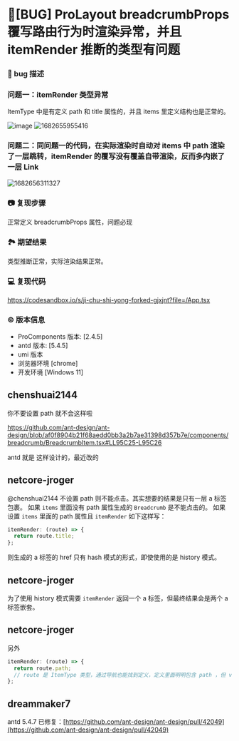 # 🐛[BUG] ProLayout breadcrumbProps 覆写路由行为时渲染异常，并且 itemRender 推断的类型有问题

### 🐛 bug 描述

### 问题一：itemRender 类型异常

ItemType 中是有定义 path 和 title 属性的，并且 items 里定义结构也是正常的。

![image](https://user-images.githubusercontent.com/74588098/235053859-07247228-b785-4ecb-a902-418cee99d2a1.png)
![1682655955416](https://user-images.githubusercontent.com/74588098/235054014-cc5bb7cc-08a4-4c90-896f-61344f9e7733.png)

### 问题二：同问题一的代码，在实际渲染时自动对 items 中 path 渲染了一层跳转，itemRender 的覆写没有覆盖自带渲染，反而多内嵌了一层 Link

![1682656311327](https://user-images.githubusercontent.com/74588098/235054739-b66442e5-68f6-46fe-9266-03be377f1ad9.png)

### 📷 复现步骤

正常定义 breadcrumbProps 属性，问题必现

### 🏞 期望结果

类型推断正常，实际渲染结果正常。

### 💻 复现代码

https://codesandbox.io/s/ji-chu-shi-yong-forked-gjxjnt?file=/App.tsx

### © 版本信息

- ProComponents 版本: [2.4.5]
- antd 版本: [5.4.5]
- umi 版本
- 浏览器环境 [chrome]
- 开发环境 [Windows 11]

## chenshuai2144

你不要设置 path 就不会这样啦

https://github.com/ant-design/ant-design/blob/af0f8904b21f68aedd0bb3a2b7ae31398d357b7e/components/breadcrumb/BreadcrumbItem.tsx#LL95C25-L95C26

antd 就是 这样设计的，最近改的

## netcore-jroger

@chenshuai2144 不设置 path 则不能点击。其实想要的结果是只有一层 a 标签包裹。
如果 `items` 里面没有 path 属性生成的 `Breadcrumb` 是不能点击的。
如果设置 `items` 里面的 path 属性且 `itemRender` 如下这样写：

```js
itemRender: (route) => {
  return route.title;
};
```

则生成的 a 标签的 href 只有 hash 模式的形式，即使使用的是 history 模式。

## netcore-jroger

为了使用 history 模式需要 `itemRender` 返回一个 a 标签，但最终结果会是两个 a 标签嵌套。

## netcore-jroger

另外

```js
itemRender: (route) => {
  return route.path;
  // route 是 ItemType 类型，通过导航也能找到定义，定义里面明明包含 path ，但 vscode 会提示不包含 path 属性.
};
```

## dreammaker7

antd 5.4.7 已修复：[https://github.com/ant-design/ant-design/pull/42049](https://github.com/ant-design/ant-design/pull/42049)
